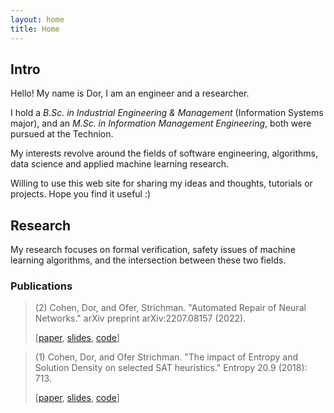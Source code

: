 ```yaml
---
layout: home
title: Home
---
```


## Intro

Hello! My name is Dor, I am an engineer and a researcher. 

I hold a <i>B.Sc. in Industrial Engineering & Management</i> (Information Systems major), and an <i>M.Sc. in Information Management Engineering</i>, 
both were pursued at the Technion.

My interests revolve around the fields of software engineering, algorithms, data science and applied machine learning research.

Willing to use this web site for sharing my ideas and thoughts, tutorials or projects. Hope you find it useful :)

## Research

My research focuses on formal verification, safety issues of machine learning algorithms, and the intersection between these two fields.

### Publications



> (2) Cohen, Dor, and Ofer, Strichman. "Automated Repair of Neural Networks." arXiv preprint arXiv:2207.08157 (2022). 
>
> [[paper](https://arxiv.org/abs/2207.08157), [slides](https://github.com/dorcoh/NNSynthesizer/blob/main/misc/slides.pdf), [code](https://github.com/dorcoh/NNSynthesizer)]




> (1) Cohen, Dor, and Ofer Strichman. "The impact of Entropy and Solution Density on selected SAT heuristics." Entropy 20.9 (2018): 713.
>
>[[paper](https://www.mdpi.com/1099-4300/20/9/713), [slides](https://ie.technion.ac.il/~ofers/presentations/entropy.pdf), [code](https://github.com/dorcoh/formulaChar)]
